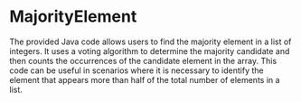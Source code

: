# MajorityElement
The provided Java code allows users to find the majority element in a list of integers. It uses a voting algorithm to determine the majority candidate and then counts the occurrences of the candidate element in the array. This code can be useful in scenarios where it is necessary to identify the element that appears more than half of the total number of elements in a list. 
